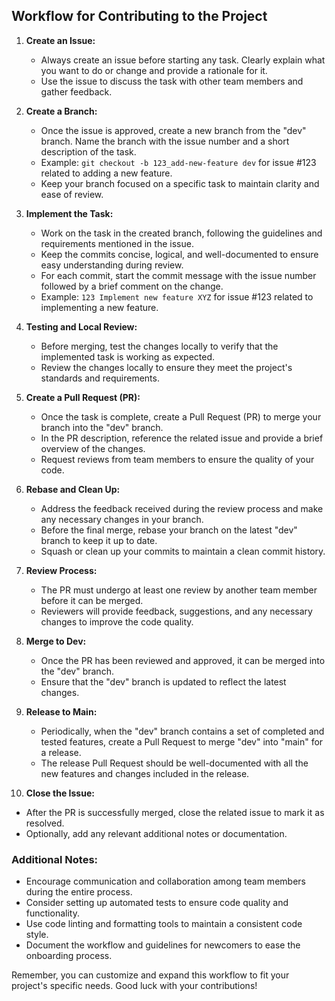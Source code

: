 ## Workflow for Contributing to the Project

1. **Create an Issue:**
   - Always create an issue before starting any task. Clearly explain what you want to do or change and provide a rationale for it.
   - Use the issue to discuss the task with other team members and gather feedback.

2. **Create a Branch:**
   - Once the issue is approved, create a new branch from the "dev" branch. Name the branch with the issue number and a short description of the task.
   - Example: `git checkout -b 123_add-new-feature dev` for issue #123 related to adding a new feature.
   - Keep your branch focused on a specific task to maintain clarity and ease of review.

3. **Implement the Task:**
   - Work on the task in the created branch, following the guidelines and requirements mentioned in the issue.
   - Keep the commits concise, logical, and well-documented to ensure easy understanding during review.
   - For each commit, start the commit message with the issue number followed by a brief comment on the change.
   - Example: `123 Implement new feature XYZ` for issue #123 related to implementing a new feature.

4. **Testing and Local Review:**
   - Before merging, test the changes locally to verify that the implemented task is working as expected.
   - Review the changes locally to ensure they meet the project's standards and requirements.

5. **Create a Pull Request (PR):**
   - Once the task is complete, create a Pull Request (PR) to merge your branch into the "dev" branch.
   - In the PR description, reference the related issue and provide a brief overview of the changes.
   - Request reviews from team members to ensure the quality of your code.

6. **Rebase and Clean Up:**
   - Address the feedback received during the review process and make any necessary changes in your branch.
   - Before the final merge, rebase your branch on the latest "dev" branch to keep it up to date.
   - Squash or clean up your commits to maintain a clean commit history.

7. **Review Process:**
   - The PR must undergo at least one review by another team member before it can be merged.
   - Reviewers will provide feedback, suggestions, and any necessary changes to improve the code quality.

8. **Merge to Dev:**
   - Once the PR has been reviewed and approved, it can be merged into the "dev" branch.
   - Ensure that the "dev" branch is updated to reflect the latest changes.

9. **Release to Main:**
   - Periodically, when the "dev" branch contains a set of completed and tested features, create a Pull Request to merge "dev" into "main" for a release.
   - The release Pull Request should be well-documented with all the new features and changes included in the release.

10. **Close the Issue:**
   - After the PR is successfully merged, close the related issue to mark it as resolved.
   - Optionally, add any relevant additional notes or documentation.

### Additional Notes:
- Encourage communication and collaboration among team members during the entire process.
- Consider setting up automated tests to ensure code quality and functionality.
- Use code linting and formatting tools to maintain a consistent code style.
- Document the workflow and guidelines for newcomers to ease the onboarding process.

Remember, you can customize and expand this workflow to fit your project's specific needs. Good luck with your contributions!
